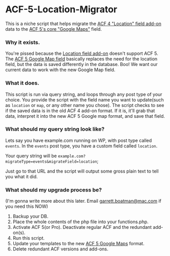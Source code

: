 # ACF-5-Location-Migrator
This is a niche script that helps migrate the [ACF 4 "Location" field add-on](https://wordpress.org/plugins/advanced-custom-fields-location-field-add-on) data to the [ACF 5's core "Google Maps"](http://www.advancedcustomfields.com/resources/google-map/) field. 
### Why it exists.
You're pissed because the [Location field add-on](https://wordpress.org/plugins/advanced-custom-fields-location-field-add-on) doesn't support ACF 5. The [ACF 5 Google Map field](http://www.advancedcustomfields.com/resources/google-map/) basically replaces the need for the location field, but the data is saved differently in the database. Boo! We want our current data to work with the new Google Map field.
### What it does.
This script is run via query string, and loops through any post type of your choice. You provide the script with the field name you want to update(such as `location` or `map`, or any other name you chose). The script checks to see if the saved data is in the old ACF 4 add-on format. If it is, it'll grab that data, interpret it into the new ACF 5 Google map format, and save that field.
### What should my query string look like?
Lets say you have example.com running on WP, with post type called `events`. In the `events` post type, you have a custom field called `location`. 

Your query string will be `example.com?migrateType=events&migrateField=location`;

Just go to that URL and the script will output some gross plain text to tell you what it did.
### What should my upgrade process be?
(I'm gonna write more about this later. Email garrett.boatman@mac.com if you need this NOW) 
1. Backup your DB.
2. Place the whole contents of the php file into your functions.php. 
3. Activate ACF 5(or Pro). Deactivate regular ACF and the redundant add-on(s).
3. Run this script.
4. Update your templates to the new [ACF 5 Google Maps](http://www.advancedcustomfields.com/resources/google-map/) format.
5. Delete redundant ACF versions and add-ons.